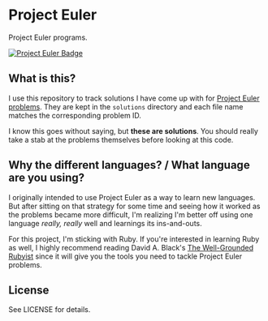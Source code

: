 # Project Euler

Project Euler programs.

[![Project Euler Badge](https://projecteuler.net/profile/bergren2.png)](https://projecteuler.net/profile/bergren2.png)

## What is this?

I use this repository to track solutions I have come up with for [Project Euler
problems](https://projecteuler.net/problems). They are kept in the `solutions`
directory and each file name matches the corresponding problem ID.

I know this goes without saying, but **these are solutions**. You should really
take a stab at the problems themselves before looking at this code.

## Why the different languages? / What language are you using?

I originally intended to use Project Euler as a way to learn new languages. But
after sitting on that strategy for some time and seeing how it worked as the
problems became more difficult, I'm realizing I'm better off using one language
_really, really_ well and learnings its ins-and-outs.

For this project, I'm sticking with Ruby. If you're interested in learning Ruby
as well, I highly recommend reading David A. Black's [The Well-Grounded
Rubyist](http://www.manning.com/black3/) since it will give you the tools you
need to tackle Project Euler problems.

## License

See LICENSE for details.

